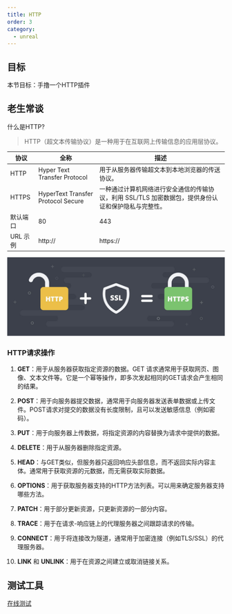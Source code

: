 ```yaml
---
title: HTTP
order: 3
category:
  - unreal
---
```


## 目标

<ChatMessage avatar="../../../assets/emoji/dsyj.png" :avatarWidth="40">
本节目标：手撸一个HTTP插件
</ChatMessage>

## 老生常谈

<ChatMessage avatar="../../../assets/emoji/bqb (1).png" :avatarWidth="40">
什么是HTTP?
</ChatMessage>

>HTTP（超文本传输协议）是一种用于在互联网上传输信息的应用层协议。

| 协议         | 全称                                     | 描述                                                                       |
|------------|----------------------------------------|----------------------------------------------------------------------------|
| HTTP       | Hyper Text Transfer Protocol            | 用于从服务器传输超文本到本地浏览器的传送协议。                                 |
| HTTPS      | HyperText Transfer Protocol Secure      | 一种通过计算机网络进行安全通信的传输协议，利用 SSL/TLS 加密数据包，提供身份认证和保护隐私与完整性。       |
| 默认端口     | 80                                      | 443                                                                        |
| URL 示例    | http://                                 | https://                                                                   |


![](..%2Fassets%2Fhttp.jpeg)

### HTTP请求操作

1. **GET**：用于从服务器获取指定资源的数据。GET 请求通常用于获取网页、图像、文本文件等。它是一个幂等操作，即多次发起相同的GET请求会产生相同的结果。

2. **POST**：用于向服务器提交数据，通常用于向服务器发送表单数据或上传文件。POST请求对提交的数据没有长度限制，且可以发送敏感信息（例如密码）。

3. **PUT**：用于向服务器上传数据，将指定资源的内容替换为请求中提供的数据。

4. **DELETE**：用于从服务器删除指定资源。

5. **HEAD**：与GET类似，但服务器只返回响应头部信息，而不返回实际内容主体。通常用于获取资源的元数据，而无需获取实际数据。

6. **OPTIONS**：用于获取服务器支持的HTTP方法列表。可以用来确定服务器支持哪些方法。

7. **PATCH**：用于部分更新资源，只更新资源的一部分内容。

8. **TRACE**：用于在请求-响应链上的代理服务器之间跟踪请求的传输。

9. **CONNECT**：用于将连接改为隧道，通常用于加密连接（例如TLS/SSL）的代理服务器。

10. **LINK** 和 **UNLINK**：用于在资源之间建立或取消链接关系。

## 测试工具

[在线测试](https://www.toolscat.com/dev/postman)